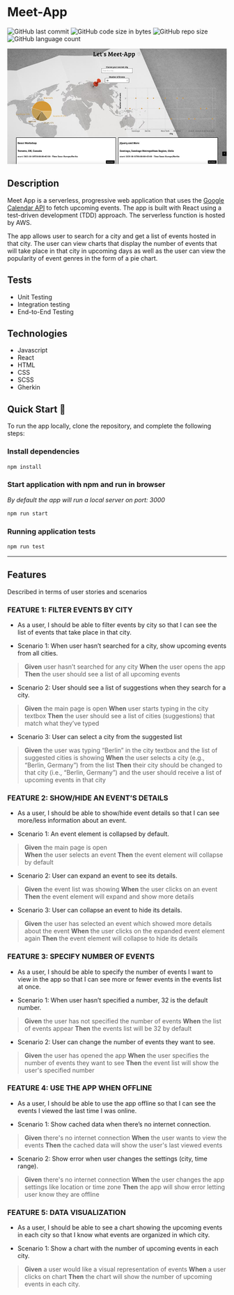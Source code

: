 # Meet-App

<img alt="GitHub last commit" src="https://img.shields.io/github/last-commit/paulinemarg/meet-app"> <img alt="GitHub code size in bytes" src="https://img.shields.io/github/languages/code-size/paulinemarg/meet-app?color=green"> <img alt="GitHub repo size" src="https://img.shields.io/github/repo-size/paulinemarg/meet-app?color=yellow"> <img alt="GitHub language count" src="https://img.shields.io/github/languages/count/paulinemarg/meet-app?style=plastic">

![Meet](/meet.jpg)

## Description

Meet App is a serverless, progressive web application that uses the [Google Calendar API](https://developers.google.com/calendar) to fetch upcoming events. The app is built with React using a test-driven development (TDD) approach. The serverless function is hosted by AWS.

The app allows user to search for a city and get a list of events hosted in that city. The user can view charts that display the number of events that will take place in that city in upcoming days as well as the user can view the popularity of event genres in the form of a pie chart.

## Tests
* Unit Testing 
* Integration testing 
* End-to-End Testing

## Technologies
* Javascript
* React
* HTML
* CSS
* SCSS
* Gherkin

## Quick Start 🚀

To run the app locally, clone the repository, and complete the following steps:

### Install dependencies

```bash
npm install
```

### Start application with npm and run in browser

_By default the app will run a local server on port: 3000_

```bash
npm run start
```

### Running application tests

```bash
npm run test
```

---

## Features

Described in terms of user stories and scenarios

### FEATURE 1: FILTER EVENTS BY CITY
- As a user, I should be able to filter events by city so that I can see the list of events that take place in that city.
* Scenario 1: When user hasn’t searched for a city, show upcoming events from all cities.
>**Given** user hasn’t searched for any city
>**When** the user opens the app
>**Then** the user should see a list of all upcoming events
* Scenario 2: User should see a list of suggestions when they search for a city.
>**Given** the main page is open
>**When** user starts typing in the city textbox
>**Then** the user should see a list of cities (suggestions) that match what they’ve typed
* Scenario 3: User can select a city from the suggested list
>**Given** the user was typing “Berlin” in the city textbox and the list of suggested cities is showing
>**When** the user selects a city (e.g., “Berlin, Germany”) from the list
>**Then** their city should be changed to that city (i.e., “Berlin, Germany”) and the user should receive a list of upcoming events in that city

### FEATURE 2: SHOW/HIDE AN EVENT’S DETAILS
- As a user, I should be able to show/hide event details so that I can see more/less information about an event.
* Scenario 1: An event element is collapsed by default.
>**Given** the main page is open  
>**When** the user selects an event 
>**Then** the event element will collapse by default
* Scenario 2: User can expand an event to see its details.
>**Given** the event list was showing
>**When** the user clicks on an event
>**Then** the event element will expand and show more details
* Scenario 3: User can collapse an event to hide its details.
>**Given** the user has selected an event which showed more details about the event
>**When** the user clicks on the expanded event element again
>**Then** the event element will collapse to hide its details

### FEATURE 3: SPECIFY NUMBER OF EVENTS
- As a user, I should be able to specify the number of events I want to view in the app so that I can see more or fewer events in the events list at once.
* Scenario 1: When user hasn’t specified a number, 32 is the default number.
>**Given** the user has not specified the number of events
>**When** the list of events appear 
>**Then** the events list will be 32 by default
* Scenario 2: User can change the number of events they want to see.
>**Given** the user has opened the app
>**When** the user specifies the number of events they want to see
>**Then** the event list will show the user's specified number

### FEATURE 4: USE THE APP WHEN OFFLINE
- As a user, I should be able to use the app offline so that I can see the events I viewed the last time I was online.
* Scenario 1: Show cached data when there’s no internet connection.
>**Given** there's no internet connection
>**When** the user wants to view the events 
>**Then** the cached data will show the user's last viewed events
* Scenario 2: Show error when user changes the settings (city, time range).
>**Given** there's no internet connection
>**When** the user changes the app settings like location or time zone
>**Then** the app will show error letting user know they are offline

### FEATURE 5: DATA VISUALIZATION
- As a user, I should be able to see a chart showing the upcoming events in each city so that I know what events are organized in which city.
* Scenario 1: Show a chart with the number of upcoming events in each city.
>**Given** a user would like a visual representation of events
>**When** a user clicks on chart
>**Then** the chart will show the number of upcoming events in each city.
